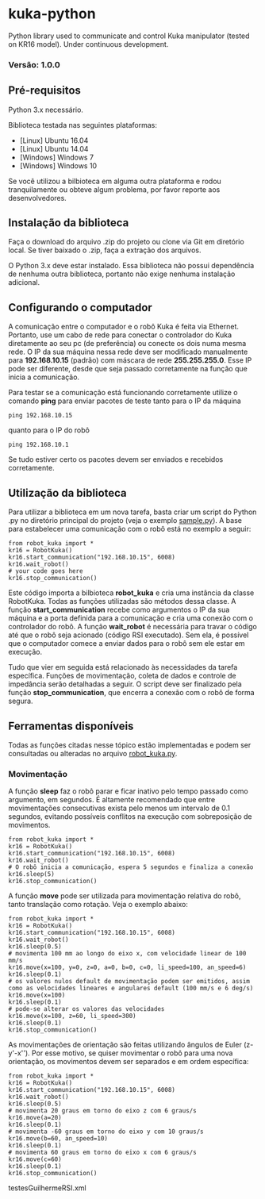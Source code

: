# kuka-python

Python library used to communicate and control Kuka manipulator (tested on KR16 model). Under continuous development.

### Versão: 1.0.0

## Pré-requisitos

Python 3.x necessário.

Biblioteca testada nas seguintes plataformas:

* [Linux] Ubuntu 16.04
* [Linux] Ubuntu 14.04
* [Windows] Windows 7
* [Windows] Windows 10

Se você utilizou a bilbioteca em alguma outra plataforma e rodou tranquilamente ou obteve algum problema, por favor reporte aos desenvolvedores.

## Instalação da biblioteca

Faça o download do arquivo .zip do projeto ou clone via Git em diretório local. Se tiver baixado o .zip, faça a extração dos arquivos.

O Python 3.x deve estar instalado. Essa biblioteca não possui dependência de nenhuma outra biblioteca, portanto não exige nenhuma instalação adicional.

## Configurando o computador

A comunicação entre o computador e o robô Kuka é feita via Ethernet. Portanto, use um cabo de rede para conectar o controlador do Kuka diretamente ao seu pc (de preferência) ou conecte os dois numa mesma rede. O IP da sua máquina nessa rede deve ser modificado manualmente para **192.168.10.15** (padrão) com máscara de rede **255.255.255.0**. Esse IP pode ser diferente, desde que seja passado corretamente na função que inicia a comunicação.

Para testar se a comunicação está funcionando corretamente utilize o comando **ping** para enviar pacotes de teste tanto para o IP da máquina

``` 
ping 192.168.10.15
```

quanto para o IP do robô

```
ping 192.168.10.1
```

Se tudo estiver certo os pacotes devem ser enviados e recebidos corretamente.

## Utilização da biblioteca

Para utilizar a biblioteca em um nova tarefa, basta criar um script do Python .py no diretório principal do projeto (veja o exemplo [sample.py](sample.py)). A base para estabelecer uma comunicação com o robô está no exemplo a seguir:

```
from robot_kuka import *
kr16 = RobotKuka()
kr16.start_communication("192.168.10.15", 6008)
kr16.wait_robot()
# your code goes here
kr16.stop_communication()

```

Este código importa a bilbioteca **robot_kuka** e cria uma instância da classe RobotKuka. Todas as funções utilizadas são métodos dessa classe. A função **start_communication** recebe como argumentos o IP da sua máquina e a porta definida para a comunicação e cria uma conexão com o controlador do robô. A função **wait_robot** é necessária para travar o código até que o robô seja acionado (código RSI executado). Sem ela, é possível que o computador comece a enviar dados para o robô sem ele estar em execução.

Tudo que vier em seguida está relacionado às necessidades da tarefa específica. Funções de movimentação, coleta de dados e controle de impedância serão detalhadas a seguir. O script deve ser finalizado pela função **stop_communication**, que encerra a conexão com o robô de forma segura.

## Ferramentas disponíveis

Todas as funções citadas nesse tópico estão implementadas e podem ser consultadas ou alteradas no arquivo [robot_kuka.py](robot_kuka.py).

### Movimentação

A função **sleep** faz o robô parar e ficar inativo pelo tempo passado como argumento, em segundos. É altamente recomendado que entre movimentações consecutivas exista pelo menos um intervalo de 0.1 segundos, evitando possíveis conflitos na execução com sobreposição de movimentos.

```
from robot_kuka import *
kr16 = RobotKuka()
kr16.start_communication("192.168.10.15", 6008)
kr16.wait_robot()
# O robô inicia a comunicação, espera 5 segundos e finaliza a conexão
kr16.sleep(5)
kr16.stop_communication()

```

A função **move** pode ser utilizada para movimentação relativa do robô, tanto translação como rotação. Veja o exemplo abaixo:

```
from robot_kuka import *
kr16 = RobotKuka()
kr16.start_communication("192.168.10.15", 6008)
kr16.wait_robot()
kr16.sleep(0.5)
# movimenta 100 mm ao longo do eixo x, com velocidade linear de 100 mm/s
kr16.move(x=100, y=0, z=0, a=0, b=0, c=0, li_speed=100, an_speed=6)
kr16.sleep(0.1)
# os valores nulos default de movimentação podem ser emitidos, assim como as velocidades lineares e angulares default (100 mm/s e 6 deg/s)
kr16.move(x=100)
kr16.sleep(0.1)
# pode-se alterar os valores das velocidades
kr16.move(x=100, z=60, li_speed=300)
kr16.sleep(0.1)
kr16.stop_communication()

```

As movimentações de orientação são feitas utilizando ângulos de Euler (z-y'-x''). Por esse motivo, se quiser movimentar o robô para uma nova orientação, os movimentos devem ser separados e em ordem específica:

```
from robot_kuka import *
kr16 = RobotKuka()
kr16.start_communication("192.168.10.15", 6008)
kr16.wait_robot()
kr16.sleep(0.5)
# movimenta 20 graus em torno do eixo z com 6 graus/s
kr16.move(a=20)
kr16.sleep(0.1)
# movimenta -60 graus em torno do eixo y com 10 graus/s
kr16.move(b=60, an_speed=10)
kr16.sleep(0.1)
# movimenta 60 graus em torno do eixo x com 6 graus/s
kr16.move(c=60)
kr16.sleep(0.1)
kr16.stop_communication()

```




testesGuilhermeRSI.xml




